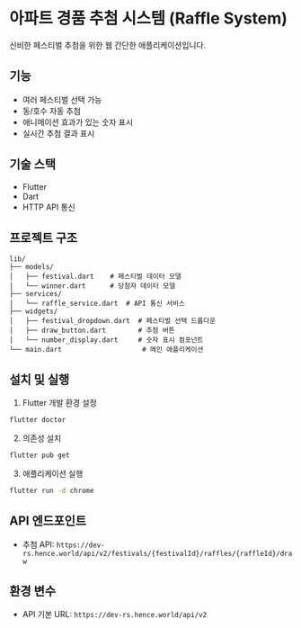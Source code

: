 # 아파트 경품 추첨 시스템 (Raffle System)

신비한 페스티벌 추첨을 위한 웹 간단한 애플리케이션입니다.

## 기능

- 여러 페스티벌 선택 가능
- 동/호수 자동 추첨
- 애니메이션 효과가 있는 숫자 표시
- 실시간 추첨 결과 표시

## 기술 스택

- Flutter
- Dart
- HTTP API 통신

## 프로젝트 구조

```
lib/
├── models/
│   ├── festival.dart    # 페스티벌 데이터 모델
│   └── winner.dart      # 당첨자 데이터 모델
├── services/
│   └── raffle_service.dart  # API 통신 서비스
├── widgets/
│   ├── festival_dropdown.dart  # 페스티벌 선택 드롭다운
│   ├── draw_button.dart        # 추첨 버튼
│   └── number_display.dart     # 숫자 표시 컴포넌트
└── main.dart                    # 메인 애플리케이션
```

## 설치 및 실행

1. Flutter 개발 환경 설정
```bash
flutter doctor
```

2. 의존성 설치
```bash
flutter pub get
```

3. 애플리케이션 실행
```bash
flutter run -d chrome
```

## API 엔드포인트

- 추첨 API: `https://dev-rs.hence.world/api/v2/festivals/{festivalId}/raffles/{raffleId}/draw`

## 환경 변수

- API 기본 URL: `https://dev-rs.hence.world/api/v2`
